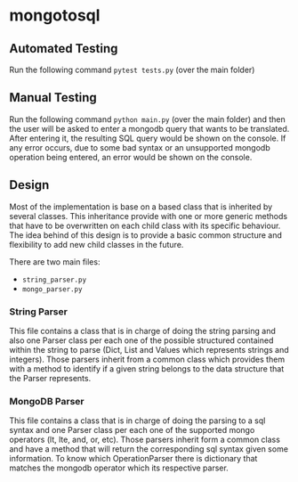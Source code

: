 # mongotosql

## Automated Testing
Run the following command `pytest tests.py` (over the main folder)

## Manual Testing
Run the following command `python main.py` (over the main folder) and then the user will be asked to enter a 
mongodb query that wants to be translated. After entering it, the resulting SQL query would
be shown on the console. If any error occurs, due to some bad syntax or an unsupported mongodb
operation being entered, an error would be shown on the console.

## Design
Most of the implementation is base on a based class that is inherited by several classes. This inheritance provide with
one or more generic methods that have to be overwritten on each child class with its specific behaviour.
The idea behind of this design is to provide a basic common structure and flexibility to add new child classes in the
future.

There are two main files:
- `string_parser.py`
- `mongo_parser.py`

### String Parser
This file contains a class that is in charge of doing the string parsing and also one Parser class per
each one of the possible structured contained within the string to parse (Dict, List and Values which represents
strings and integers). Those parsers inherit from a common class which provides them with a method to identify if
a given string belongs to the data structure that the Parser represents.

### MongoDB Parser
This file contains a class that is in charge of doing the parsing to a sql syntax and one Parser class per
each one of the supported mongo operators (lt, lte, and, or, etc). Those parsers inherit form a common class and have a
method that will return the corresponding sql syntax given some information.
To know which OperationParser there is dictionary that matches the mongodb operator which its respective parser.